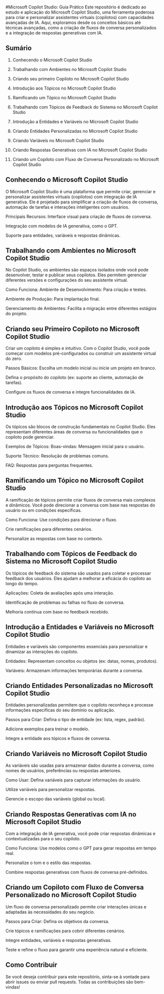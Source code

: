 #Microsoft Copilot Studio: Guia Prático
Este repositório é dedicado ao estudo e aplicação do Microsoft Copilot Studio, uma ferramenta poderosa para criar e personalizar assistentes virtuais (copilotos) com capacidades avançadas de IA. Aqui, exploramos desde os conceitos básicos até técnicas avançadas, como a criação de fluxos de conversa personalizados e a integração de respostas generativas com IA.

## Sumário
1. Conhecendo o Microsoft Copilot Studio

2. Trabalhando com Ambientes no Microsoft Copilot Studio

3. Criando seu primeiro Copiloto no Microsoft Copilot Studio

4. Introdução aos Tópicos no Microsoft Copilot Studio

5. Ramificando um Tópico no Microsoft Copilot Studio

6. Trabalhando com Tópicos de Feedback do Sistema no Microsoft Copilot Studio

7. Introdução a Entidades e Variáveis no Microsoft Copilot Studio

8. Criando Entidades Personalizadas no Microsoft Copilot Studio

9. Criando Variáveis no Microsoft Copilot Studio

10. Criando Respostas Generativas com IA no Microsoft Copilot Studio

11. Criando um Copiloto com Fluxo de Conversa Personalizado no Microsoft Copilot Studio

## Conhecendo o Microsoft Copilot Studio
O Microsoft Copilot Studio é uma plataforma que permite criar, gerenciar e personalizar assistentes virtuais (copilotos) com integração de IA generativa. Ele é projetado para simplificar a criação de fluxos de conversa, automação de tarefas e interações inteligentes com usuários.

Principais Recursos:
Interface visual para criação de fluxos de conversa.

Integração com modelos de IA generativa, como o GPT.

Suporte para entidades, variáveis e respostas dinâmicas.

## Trabalhando com Ambientes no Microsoft Copilot Studio
No Copilot Studio, os ambientes são espaços isolados onde você pode desenvolver, testar e publicar seus copilotos. Eles permitem gerenciar diferentes versões e configurações do seu assistente virtual.

Como Funciona:
Ambiente de Desenvolvimento: Para criação e testes.

Ambiente de Produção: Para implantação final.

Gerenciamento de Ambientes: Facilita a migração entre diferentes estágios do projeto.

## Criando seu Primeiro Copiloto no Microsoft Copilot Studio
Criar um copiloto é simples e intuitivo. Com o Copilot Studio, você pode começar com modelos pré-configurados ou construir um assistente virtual do zero.

Passos Básicos:
Escolha um modelo inicial ou inicie um projeto em branco.

Defina o propósito do copiloto (ex: suporte ao cliente, automação de tarefas).

Configure os fluxos de conversa e integre funcionalidades de IA.

## Introdução aos Tópicos no Microsoft Copilot Studio
Os tópicos são blocos de construção fundamentais no Copilot Studio. Eles representam diferentes áreas de conversa ou funcionalidades que o copiloto pode gerenciar.

Exemplos de Tópicos:
Boas-vindas: Mensagem inicial para o usuário.

Suporte Técnico: Resolução de problemas comuns.

FAQ: Respostas para perguntas frequentes.

## Ramificando um Tópico no Microsoft Copilot Studio
A ramificação de tópicos permite criar fluxos de conversa mais complexos e dinâmicos. Você pode direcionar a conversa com base nas respostas do usuário ou em condições específicas.

Como Funciona:
Use condições para direcionar o fluxo.

Crie ramificações para diferentes cenários.

Personalize as respostas com base no contexto.

## Trabalhando com Tópicos de Feedback do Sistema no Microsoft Copilot Studio
Os tópicos de feedback do sistema são usados para coletar e processar feedback dos usuários. Eles ajudam a melhorar a eficácia do copiloto ao longo do tempo.

Aplicações:
Coleta de avaliações após uma interação.

Identificação de problemas ou falhas no fluxo de conversa.

Melhoria contínua com base no feedback recebido.

## Introdução a Entidades e Variáveis no Microsoft Copilot Studio
Entidades e variáveis são componentes essenciais para personalizar e dinamizar as interações do copiloto.

Entidades: Representam conceitos ou objetos (ex: datas, nomes, produtos).

Variáveis: Armazenam informações temporárias durante a conversa.

## Criando Entidades Personalizadas no Microsoft Copilot Studio
Entidades personalizadas permitem que o copiloto reconheça e processe informações específicas do seu domínio ou aplicação.

Passos para Criar:
Defina o tipo de entidade (ex: lista, regex, padrão).

Adicione exemplos para treinar o modelo.

Integre a entidade aos tópicos e fluxos de conversa.

## Criando Variáveis no Microsoft Copilot Studio
As variáveis são usadas para armazenar dados durante a conversa, como nomes de usuários, preferências ou respostas anteriores.

Como Usar:
Defina variáveis para capturar informações do usuário.

Utilize variáveis para personalizar respostas.

Gerencie o escopo das variáveis (global ou local).

## Criando Respostas Generativas com IA no Microsoft Copilot Studio
Com a integração de IA generativa, você pode criar respostas dinâmicas e contextualizadas para o seu copiloto.

Como Funciona:
Use modelos como o GPT para gerar respostas em tempo real.

Personalize o tom e o estilo das respostas.

Combine respostas generativas com fluxos de conversa pré-definidos.

## Criando um Copiloto com Fluxo de Conversa Personalizado no Microsoft Copilot Studio
Um fluxo de conversa personalizado permite criar interações únicas e adaptadas às necessidades do seu negócio.

Passos para Criar:
Defina os objetivos da conversa.

Crie tópicos e ramificações para cobrir diferentes cenários.

Integre entidades, variáveis e respostas generativas.

Teste e refine o fluxo para garantir uma experiência natural e eficiente.

## Como Contribuir
Se você deseja contribuir para este repositório, sinta-se à vontade para abrir issues ou enviar pull requests. Todas as contribuições são bem-vindas!
